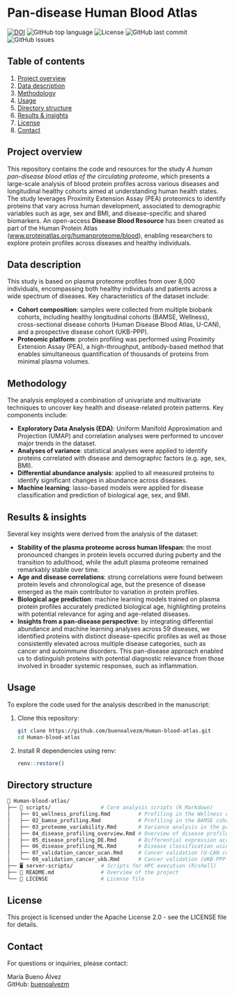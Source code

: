 
# Pan-disease Human Blood Atlas 

[![DOI](https://zenodo.org/badge/902968624.svg)](https://doi.org/10.5281/zenodo.16753675)
![GitHub top language](https://img.shields.io/github/languages/top/buenoalvezm/Human-blood-atlas)
![License](https://img.shields.io/badge/license-Apache2.0-yellow)
![GitHub last commit](https://img.shields.io/github/last-commit/buenoalvezm/Human-blood-atlas)
![GitHub issues](https://img.shields.io/github/issues/buenoalvezm/Human-blood-atlas)

## Table of contents

1. [Project overview](#project-overview)
2. [Data description](#data-description)
3. [Methodology](#methodology)
4. [Usage](#usage)
5. [Directory structure](#directory-structure)
6. [Results & insights](#results--insights)
7. [License](#license)
8. [Contact](#contact)

## Project overview

This repository contains the code and resources for the study *A human pan-disease blood atlas of the circulating proteome*, which presents a large-scale analysis of blood protein profiles across various diseases and longitudinal healthy cohorts aimed at understanding human health states. The study leverages Proximity Extension Assay (PEA) proteomics to identify proteins that vary across human development, associated to demographic variables such as age, sex and BMI, and disease-specific and shared biomarkers. An open-access **Disease Blood Resource** has been created as part of the Human Protein Atlas (www.proteinatlas.org/humanproteome/blood), enabling researchers to explore protein profiles across diseases and healthy individuals.

## Data description

This study is based on plasma proteome profiles from over 8,000 individuals, encompassing both healthy individuals and patients across a wide spectrum of diseases. Key characteristics of the dataset include:

- **Cohort composition**: samples were collected from multiple biobank cohorts, including healthy longitudinal cohorts (BAMSE, Wellness), cross-sectional disease cohorts (Human Disease Blood Atlas, U-CAN), and a prospective disease cohort (UKB-PPP).
- **Proteomic platform**: protein profiling was performed using Proximity Extension Assay (PEA), a high-throughput, antibody-based method that enables simultaneous quantification of thousands of proteins from minimal plasma volumes.

## Methodology

The analysis employed a combination of univariate and multivariate techniques to uncover key health and disease-related protein patterns. Key components include:

- **Exploratory Data Analysis (EDA)**: Uniform Manifold Approximation and Projection (UMAP) and correlation analyses were performed to uncover major trends in the dataset.
- **Analyses of variance**: statistical analyses were applied to identify proteins correlated with disease and demographic factors (e.g. age, sex, BMI). 
- **Differential abundance analysis**: applied to all measured proteins to identify significant changes in abundance across diseases.
- **Machine learning**: lasso-based models were applied for disease classification and prediction of biological age, sex, and BMI.

## Results & insights

Several key insights were derived from the analysis of the dataset:

- **Stability of the plasma proteome across human lifespan**: the most pronounced changes in protein levels occurred during puberty and the transition to adulthood, while the adult plasma proteome remained remarkably stable over time.
- **Age and disease correlations**: strong correlations were found between protein levels and chronological age, but the presence of disease emerged as the main contributor to variation in protein profiles.
- **Biological age prediction**: machine learning models trained on plasma protein profiles accurately predicted biological age, highlighting proteins with potential relevance for aging and age-related diseases.
- **Insights from a pan-disease perspective**: by integrating differential abundance and machine learning analyses across 59 diseases, we identified proteins with distinct disease-specific profiles as well as those consistently elevated across multiple disease categories, such as cancer and autoimmune disorders. This pan-disease approach enabled us to distinguish proteins with potential diagnostic relevance from those involved in broader systemic responses, such as inflammation.

 
## Usage

To explore the code used for the analysis described in the manuscript:

1. Clone this repository:
   ```bash
   git clone https://github.com/buenoalvezm/Human-blood-atlas.git
   cd Human-blood-atlas
   ```
2. Install R dependencies using renv:
   ```R
   renv::restore()
   ```

## Directory structure

```bash
📁 Human-blood-atlas/
├── 📂 scripts/                # Core analysis scripts (R Markdown)
│   ├── 01_wellness_profiling.Rmd         # Profiling in the Wellness cohort
│   ├── 02_bamse_profiling.Rmd            # Profiling in the BAMSE cohort
│   ├── 03_proteome_variability.Rmd       # Variance analysis in the proteome
│   ├── 04_disease_profiling_overview.Rmd # Overview of disease profiles
│   ├── 05_disease_profiling_DE.Rmd       # Differential expression across diseases
│   ├── 06_disease_profiling_ML.Rmd       # Disease classification using ML
│   ├── 07_validation_cancer_ucan.Rmd     # Cancer validation (U-CAN cohort)
│   └── 08_validation_cancer_ukb.Rmd      # Cancer validation (UKB-PPP cohort)
├── 🖥️ server-scripts/         # Scripts for HPC execution (R/shell)
├── 📄 README.md               # Overview of the project
└── 📜 LICENSE                 # License file
```


## License

This project is licensed under the Apache License 2.0 - see the LICENSE file for details.

## Contact

For questions or inquiries, please contact:

María Bueno Álvez  
GitHub: [buenoalvezm](https://github.com/buenoalvezm)
 
